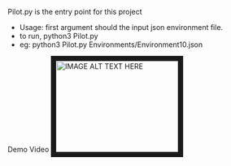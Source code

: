 Pilot.py is the entry point for this project
- Usage: first argument should the input json environment file.
- to run, python3 Pilot.py <filename>
- eg: python3 Pilot.py Environments/Environment10.json

Demo Video
<a href="http://www.youtube.com/watch?feature=player_embedded&v=fuSqSTv_nP4" target="_blank"><img src="http://img.youtube.com/vi/fuSqSTv_nP4/0.jpg" alt="IMAGE ALT TEXT HERE" width="240" height="180" border="10" /></a>
